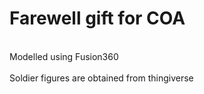 <h1>Farewell gift for COA </h1>
<br>Modelled using Fusion360 </br>
<br>Soldier figures are obtained from thingiverse </br>
